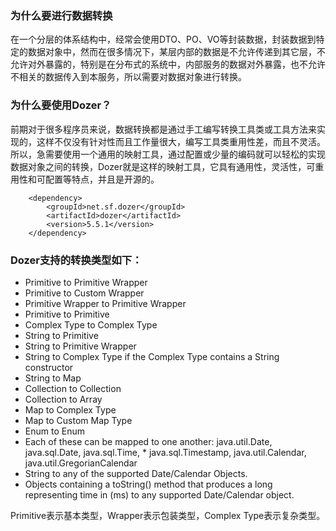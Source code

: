 ### 为什么要进行数据转换
在一个分层的体系结构中，经常会使用DTO、PO、VO等封装数据，封装数据到特定的数据对象中，然而在很多情况下，某层内部的数据是不允许传递到其它层，不允许对外暴露的，特别是在分布式的系统中，内部服务的数据对外暴露，也不允许不相关的数据传入到本服务，所以需要对数据对象进行转换。

### 为什么要使用Dozer？
前期对于很多程序员来说，数据转换都是通过手工编写转换工具类或工具方法来实现的，这样不仅没有针对性而且工作量很大，编写工具类重用性差，而且不灵活。所以，急需要使用一个通用的映射工具，通过配置或少量的编码就可以轻松的实现数据对象之间的转换，Dozer就是这样的映射工具，它具有通用性，灵活性，可重用性和可配置等特点，并且是开源的。


```
    <dependency>
        <groupId>net.sf.dozer</groupId>
        <artifactId>dozer</artifactId>
        <version>5.5.1</version>
    </dependency>
```

### Dozer支持的转换类型如下：
* Primitive to Primitive Wrapper
* Primitive to Custom Wrapper
* Primitive Wrapper to Primitive Wrapper
* Primitive to Primitive
* Complex Type to Complex Type
* String to Primitive
* String to Primitive Wrapper
* String to Complex Type if the Complex Type contains a String constructor
* String to Map
* Collection to Collection
* Collection to Array
* Map to Complex Type
* Map to Custom Map Type
* Enum to Enum
* Each of these can be mapped to one another: java.util.Date, java.sql.Date, java.sql.Time, * java.sql.Timestamp, java.util.Calendar, java.util.GregorianCalendar
* String to any of the supported Date/Calendar Objects.
* Objects containing a toString() method that produces a long representing time in (ms) to any supported Date/Calendar object.

Primitive表示基本类型，Wrapper表示包装类型，Complex Type表示复杂类型。